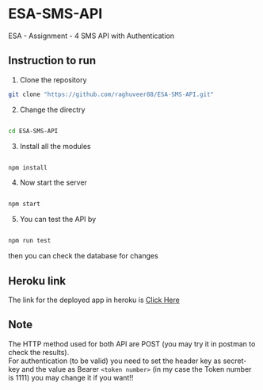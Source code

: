 # ESA-SMS-API

ESA - Assignment - 4
SMS API with Authentication

## Instruction to run
1. Clone the repository
```bash
git clone "https://github.com/raghuveer88/ESA-SMS-API.git"

```
2. Change the directry 
```bash

cd ESA-SMS-API

```
3. Install all the modules
```bash

npm install

```
4. Now start the server
```bash

npm start

```

5. You can test the API by 
```bash

npm run test

```
then you can check the database for changes


## Heroku link
The link for the deployed app in heroku is <a href= "https://esa-sms-assignment.herokuapp.com/">Click Here</a>

## Note 
The HTTP method used for both API are POST (you may try it in postman to check the results).<br>
For authentication (to be valid) you need to set the header key as secret-key and the value as Bearer `<token number>` (in my case the Token number is 1111) you may change it if you want!!


